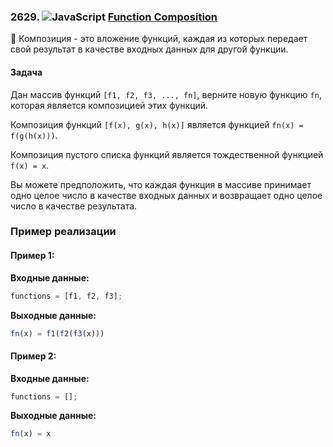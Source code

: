 ### 2629. ![JavaScript](https://img.icons8.com/color/32/000000/javascript.png) [Function Composition](https://leetcode.com/problems/function-composition/?envType=study-plan-v2&envId=30-days-of-javascript)

📝 Композиция - это вложение функций, каждая из которых передает свой результат в качестве входных данных для другой функции.

#### Задача

Дан массив функций `[f1, f2, f3, ..., fn]`, верните новую функцию `fn`, которая является композицией этих функций.

Композиция функций `[f(x), g(x), h(x)]` является функцией `fn(x) = f(g(h(x)))`.

Композиция пустого списка функций является тождественной функцией `f(x) = x`.

Вы можете предположить, что каждая функция в массиве принимает одно целое число в качестве входных данных и возвращает одно целое число в качестве результата.

### Пример реализации

#### Пример 1:

**Входные данные:**

```javascript
functions = [f1, f2, f3];
```

**Выходные данные:**

```javascript
fn(x) = f1(f2(f3(x)))
```

#### Пример 2:

**Входные данные:**

```javascript
functions = [];
```

**Выходные данные:**

```javascript
fn(x) = x
```
